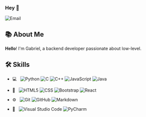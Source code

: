 ### Hey 👋    
![Email](https://img.shields.io/badge/Email-gabriellacorte@airmail.cc-blue?style=flat-square&logo=gmail)

## 📚 About Me   

**Hello**! I'm Gabriel, a backend developer passionate about low-level.

## 🛠 Skills
- 💻 &nbsp;
  ![Python](https://img.shields.io/badge/-Python-555555?style=flat&logo=python)
  ![C](https://img.shields.io/badge/C-555555?style=flat-square&logo=C%2B%2B&logoColor=007396)
  ![C++](https://img.shields.io/badge/C++-555555?style=flat-square&logo=C%2B%2B&logoColor=007396)
  ![JavaScript](https://img.shields.io/badge/-JavaScript-555555?style=flat&logo=javascript)
  ![Java](https://img.shields.io/badge/-Java-555555?style=flat&logo=java)
- 👀 &nbsp;
  ![HTML5](https://img.shields.io/badge/-HTML5-555555?style=flat&logo=HTML5)
  ![CSS](https://img.shields.io/badge/-CSS-555555?style=flat&logo=CSS3&logoColor=1572B6)
  ![Bootstrap](https://img.shields.io/badge/-Bootstrap-555555?style=flat&logo=bootstrap&logoColor=563D7C)
  ![React](https://img.shields.io/badge/-React-555555?style=flat&logo=react&logoColor=26C6DA)
  
- ⚙️ &nbsp;
  ![Git](https://img.shields.io/badge/-Git-555555?style=flat&logo=git)
  ![GitHub](https://img.shields.io/badge/-GitHub-555555?style=flat&logo=github)
  ![Markdown](https://img.shields.io/badge/-Markdown-555555?style=flat&logo=markdown)
- 🔧 &nbsp;
  ![Visual Studio Code](https://img.shields.io/badge/-Visual%20Studio%20Code-555555?style=flat&logo=visual-studio-code&logoColor=007ACC)
  ![PyCharm](https://img.shields.io/badge/-PyCharm-555555?style=flat&logo=pycharm-ide&logoColor=2C2255)
  
